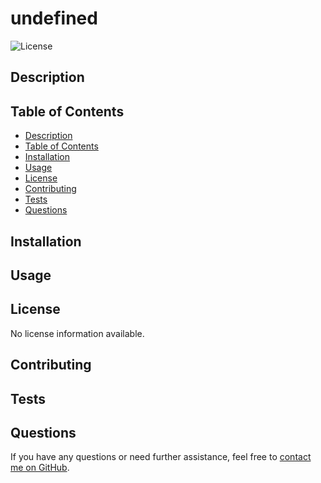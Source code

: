 # undefined

![License](https://img.shields.io/badge/License-Other-brightgreen)

## Description
  

  
## Table of Contents
  
- [Description](#description)
- [Table of Contents](#table-of-contents)
- [Installation](#installation)
- [Usage](#usage)
- [License](#license)
- [Contributing](#contributing)
- [Tests](#tests)
- [Questions](#questions)
  
## Installation
      

  
## Usage
  

  
## License
  
No license information available.
  
## Contributing
  

  
## Tests
  

  
## Questions

If you have any questions or need further assistance, feel free to [contact me on GitHub]().
          
